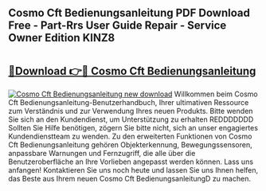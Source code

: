 ## Cosmo Cft Bedienungsanleitung PDF Download Free - Part-Rrs User Guide Repair - Service Owner Edition KINZ8

# <h2><a href="http://df4xy31.blite.top/?on=Cosmo+Cft+Bedienungsanleitung">🔗Download 👉🔴 Cosmo Cft Bedienungsanleitung</a></h2>

[![Cosmo Cft Bedienungsanleitung new download](https://i.imgur.com/lujVjoI.png)](http://df4xy31.blite.top/?on=Cosmo+Cft+Bedienungsanleitung)
Willkommen beim Cosmo Cft Bedienungsanleitung-Benutzerhandbuch, Ihrer ultimativen Ressource zum Verständnis und zur Verwendung Ihres neuen Produkts. Bitte wenden Sie sich an den Kundendienst, um Unterstützung zu erhalten REDDDDDDD Sollten Sie Hilfe benötigen, zögern Sie bitte nicht, sich an unser engagiertes Kundendienstteam zu wenden. Zu den erweiterten Funktionen von Cosmo Cft Bedienungsanleitung gehören Objekterkennung, Bewegungssensoren, anpassbare Warnungen und Fernzugriff, die alle über die Benutzeroberfläche an Ihre Vorlieben angepasst werden können. Lass uns anfangen! Kontaktieren Sie uns noch heute und lassen Sie uns Ihnen helfen, das Beste aus Ihrem neuen Cosmo Cft BedienungsanleitungD zu machen.
